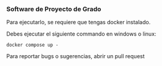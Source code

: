 ### Software de Proyecto de Grado

Para ejecutarlo, se requiere que tengas docker instalado.

Debes ejecutar el siguiente commando en windows o linux:

`docker compose up -`

Para reportar bugs o sugerencias, abrir un pull request

